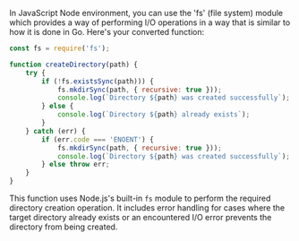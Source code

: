 In JavaScript Node environment, you can use the 'fs' (file system) module which provides a way of performing I/O operations in a way that is similar to how it is done in Go. Here's your converted function:

```javascript
const fs = require('fs');

function createDirectory(path) {
    try {
        if (!fs.existsSync(path))) {
            fs.mkdirSync(path, { recursive: true }));
            console.log(`Directory ${path} was created successfully`);
        } else {
            console.log(`Directory ${path} already exists`);
        }
    } catch (err) {
        if (err.code === 'ENOENT') {
            fs.mkdirSync(path, { recursive: true }));
            console.log(`Directory ${path} was created successfully`);
        } else throw err;
    }
}
```

This function uses Node.js's built-in `fs` module to perform the required directory creation operation. It includes error handling for cases where the target directory already exists or an encountered I/O error prevents the directory from being created.
